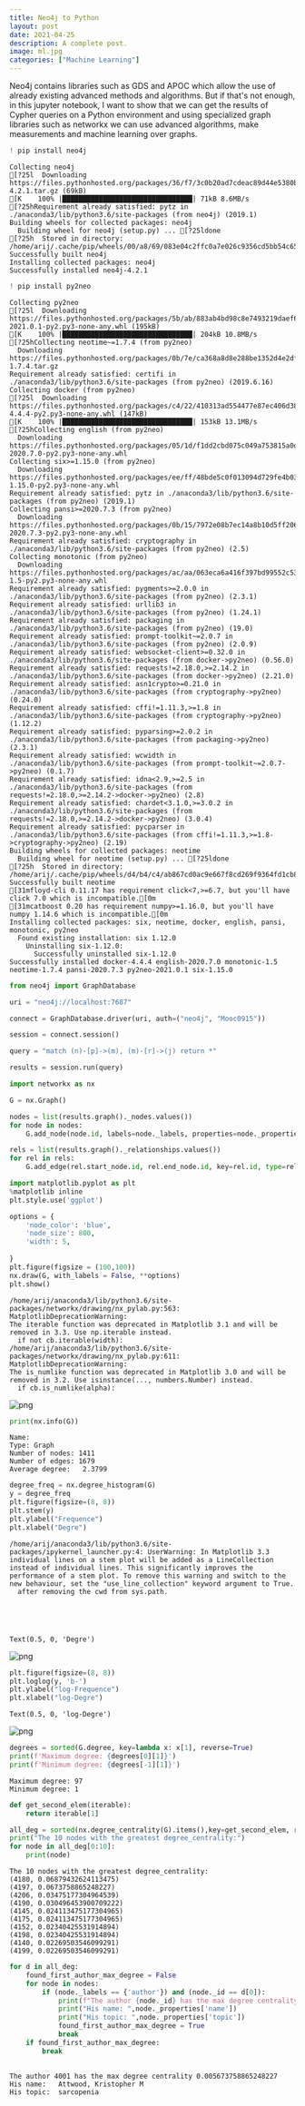 ```yaml
---
title: Neo4j to Python
layout: post
date: 2021-04-25
description: A complete post.
image: ml.jpg
categories: ["Machine Learning"]
---
```




Neo4j contains libraries such as GDS and APOC which allow the use of already existing advanced methods and algorithms. But if that's not enough, in this jupyter notebook, I want to show that we can get the results of Cypher queries on a Python environment and using specialized graph libraries such as networkx we can use advanced algorithms, make measurements and machine learning over graphs.


```python
! pip install neo4j
```

    Collecting neo4j
    [?25l  Downloading https://files.pythonhosted.org/packages/36/f7/3c0b20ad7cdeac89d44e5380b0b4507995b1aec843692e3e76dd6cd1c638/neo4j-4.2.1.tar.gz (69kB)
    [K    100% |████████████████████████████████| 71kB 8.6MB/s 
    [?25hRequirement already satisfied: pytz in ./anaconda3/lib/python3.6/site-packages (from neo4j) (2019.1)
    Building wheels for collected packages: neo4j
      Building wheel for neo4j (setup.py) ... [?25ldone
    [?25h  Stored in directory: /home/arij/.cache/pip/wheels/00/a8/69/083e04c2ffc0a7e026c9356cd5bb54c65128f3e08ef8371be0
    Successfully built neo4j
    Installing collected packages: neo4j
    Successfully installed neo4j-4.2.1



```python
! pip install py2neo
```

    Collecting py2neo
    [?25l  Downloading https://files.pythonhosted.org/packages/5b/ab/883ab4bd98c8e7493219daef648a54dc6f9c115c424e5b31d4c787838ffc/py2neo-2021.0.1-py2.py3-none-any.whl (195kB)
    [K    100% |████████████████████████████████| 204kB 10.8MB/s 
    [?25hCollecting neotime~=1.7.4 (from py2neo)
      Downloading https://files.pythonhosted.org/packages/0b/7e/ca368a8d8e288be1352d4e2df35da1e01f8aaffbf526695df71630bcb8a6/neotime-1.7.4.tar.gz
    Requirement already satisfied: certifi in ./anaconda3/lib/python3.6/site-packages (from py2neo) (2019.6.16)
    Collecting docker (from py2neo)
    [?25l  Downloading https://files.pythonhosted.org/packages/c4/22/410313ad554477e87ec406d38d85f810e61ddb0d2fc44e64994857476de9/docker-4.4.4-py2.py3-none-any.whl (147kB)
    [K    100% |████████████████████████████████| 153kB 13.1MB/s 
    [?25hCollecting english (from py2neo)
      Downloading https://files.pythonhosted.org/packages/05/1d/f1dd2cbd075c049a753815a0d1f29f29be3c09a62fb01a9ba74356bfee08/english-2020.7.0-py2.py3-none-any.whl
    Collecting six>=1.15.0 (from py2neo)
      Downloading https://files.pythonhosted.org/packages/ee/ff/48bde5c0f013094d729fe4b0316ba2a24774b3ff1c52d924a8a4cb04078a/six-1.15.0-py2.py3-none-any.whl
    Requirement already satisfied: pytz in ./anaconda3/lib/python3.6/site-packages (from py2neo) (2019.1)
    Collecting pansi>=2020.7.3 (from py2neo)
      Downloading https://files.pythonhosted.org/packages/0b/15/7972e08b7ec14a8b10d5ff206c644d4478906c909c134123ed7e6bd16724/pansi-2020.7.3-py2.py3-none-any.whl
    Requirement already satisfied: cryptography in ./anaconda3/lib/python3.6/site-packages (from py2neo) (2.5)
    Collecting monotonic (from py2neo)
      Downloading https://files.pythonhosted.org/packages/ac/aa/063eca6a416f397bd99552c534c6d11d57f58f2e94c14780f3bbf818c4cf/monotonic-1.5-py2.py3-none-any.whl
    Requirement already satisfied: pygments>=2.0.0 in ./anaconda3/lib/python3.6/site-packages (from py2neo) (2.3.1)
    Requirement already satisfied: urllib3 in ./anaconda3/lib/python3.6/site-packages (from py2neo) (1.24.1)
    Requirement already satisfied: packaging in ./anaconda3/lib/python3.6/site-packages (from py2neo) (19.0)
    Requirement already satisfied: prompt-toolkit~=2.0.7 in ./anaconda3/lib/python3.6/site-packages (from py2neo) (2.0.9)
    Requirement already satisfied: websocket-client>=0.32.0 in ./anaconda3/lib/python3.6/site-packages (from docker->py2neo) (0.56.0)
    Requirement already satisfied: requests!=2.18.0,>=2.14.2 in ./anaconda3/lib/python3.6/site-packages (from docker->py2neo) (2.21.0)
    Requirement already satisfied: asn1crypto>=0.21.0 in ./anaconda3/lib/python3.6/site-packages (from cryptography->py2neo) (0.24.0)
    Requirement already satisfied: cffi!=1.11.3,>=1.8 in ./anaconda3/lib/python3.6/site-packages (from cryptography->py2neo) (1.12.2)
    Requirement already satisfied: pyparsing>=2.0.2 in ./anaconda3/lib/python3.6/site-packages (from packaging->py2neo) (2.3.1)
    Requirement already satisfied: wcwidth in ./anaconda3/lib/python3.6/site-packages (from prompt-toolkit~=2.0.7->py2neo) (0.1.7)
    Requirement already satisfied: idna<2.9,>=2.5 in ./anaconda3/lib/python3.6/site-packages (from requests!=2.18.0,>=2.14.2->docker->py2neo) (2.8)
    Requirement already satisfied: chardet<3.1.0,>=3.0.2 in ./anaconda3/lib/python3.6/site-packages (from requests!=2.18.0,>=2.14.2->docker->py2neo) (3.0.4)
    Requirement already satisfied: pycparser in ./anaconda3/lib/python3.6/site-packages (from cffi!=1.11.3,>=1.8->cryptography->py2neo) (2.19)
    Building wheels for collected packages: neotime
      Building wheel for neotime (setup.py) ... [?25ldone
    [?25h  Stored in directory: /home/arij/.cache/pip/wheels/d4/b4/c4/ab867cd0ac9e667f8cd269f9364fd1cb8ee75fe50f5ce97c79
    Successfully built neotime
    [31mfloyd-cli 0.11.17 has requirement click<7,>=6.7, but you'll have click 7.0 which is incompatible.[0m
    [31mcatboost 0.20 has requirement numpy>=1.16.0, but you'll have numpy 1.14.6 which is incompatible.[0m
    Installing collected packages: six, neotime, docker, english, pansi, monotonic, py2neo
      Found existing installation: six 1.12.0
        Uninstalling six-1.12.0:
          Successfully uninstalled six-1.12.0
    Successfully installed docker-4.4.4 english-2020.7.0 monotonic-1.5 neotime-1.7.4 pansi-2020.7.3 py2neo-2021.0.1 six-1.15.0



```python
from neo4j import GraphDatabase
```


```python
uri = "neo4j://localhost:7687"
```


```python
connect = GraphDatabase.driver(uri, auth=("neo4j", "Mooc0915"))
```


```python
session = connect.session()
```


```python
query = "match (n)-[p]->(m), (m)-[r]->(j) return *"
```


```python
results = session.run(query)
```


```python
import networkx as nx
```


```python
G = nx.Graph()

nodes = list(results.graph()._nodes.values())
for node in nodes:
    G.add_node(node.id, labels=node._labels, properties=node._properties)

rels = list(results.graph()._relationships.values())
for rel in rels:
    G.add_edge(rel.start_node.id, rel.end_node.id, key=rel.id, type=rel.type, properties=rel._properties)
```


```python
import matplotlib.pyplot as plt
%matplotlib inline
plt.style.use('ggplot')
```


```python
options = {
    'node_color': 'blue',
    'node_size': 800,
    'width': 5,
    
}
plt.figure(figsize = (100,100))
nx.draw(G, with_labels = False, **options)
plt.show()
```

    /home/arij/anaconda3/lib/python3.6/site-packages/networkx/drawing/nx_pylab.py:563: MatplotlibDeprecationWarning: 
    The iterable function was deprecated in Matplotlib 3.1 and will be removed in 3.3. Use np.iterable instead.
      if not cb.iterable(width):
    /home/arij/anaconda3/lib/python3.6/site-packages/networkx/drawing/nx_pylab.py:611: MatplotlibDeprecationWarning: 
    The is_numlike function was deprecated in Matplotlib 3.0 and will be removed in 3.2. Use isinstance(..., numbers.Number) instead.
      if cb.is_numlike(alpha):



![png](/img/Neo4j_to_Python/output_12_1.png)



```python
print(nx.info(G))
```

    Name: 
    Type: Graph
    Number of nodes: 1411
    Number of edges: 1679
    Average degree:   2.3799



```python
degree_freq = nx.degree_histogram(G)
y = degree_freq
plt.figure(figsize=(8, 8))
plt.stem(y)
plt.ylabel("Frequence")
plt.xlabel("Degre")
```

    /home/arij/anaconda3/lib/python3.6/site-packages/ipykernel_launcher.py:4: UserWarning: In Matplotlib 3.3 individual lines on a stem plot will be added as a LineCollection instead of individual lines. This significantly improves the performance of a stem plot. To remove this warning and switch to the new behaviour, set the "use_line_collection" keyword argument to True.
      after removing the cwd from sys.path.





    Text(0.5, 0, 'Degre')




![png](/img/Neo4j_to_Python/output_14_2.png)



```python
plt.figure(figsize=(8, 8))
plt.loglog(y, 'b-')
plt.ylabel("log-Frequence")
plt.xlabel("log-Degre")
```




    Text(0.5, 0, 'log-Degre')




![png](/img/Neo4j_to_Python/output_15_1.png)



```python
degrees = sorted(G.degree, key=lambda x: x[1], reverse=True)
print(f'Maximum degree: {degrees[0][1]}')
print(f'Minimum degree: {degrees[-1][1]}')
```

    Maximum degree: 97
    Minimum degree: 1



```python
def get_second_elem(iterable):
    return iterable[1]
```


```python
all_deg = sorted(nx.degree_centrality(G).items(),key=get_second_elem, reverse=True)
print("The 10 nodes with the greatest degree_centrality:")
for node in all_deg[0:10]:
    print(node)
```

    The 10 nodes with the greatest degree_centrality:
    (4180, 0.06879432624113475)
    (4197, 0.0673758865248227)
    (4206, 0.03475177304964539)
    (4190, 0.030496453900709222)
    (4145, 0.024113475177304965)
    (4175, 0.024113475177304965)
    (4152, 0.02340425531914894)
    (4198, 0.02340425531914894)
    (4140, 0.02269503546099291)
    (4199, 0.02269503546099291)



```python
for d in all_deg:
    found_first_author_max_degree = False
    for node in nodes:
        if (node._labels == {'author'}) and (node._id == d[0]):
            print(f"The author {node._id} has the max degree centrality {d[1]}")
            print("His name: ",node._properties['name'])
            print("His topic: ",node._properties['topic'])
            found_first_author_max_degree = True
            break
    if found_first_author_max_degree:
        break
    
```

    The author 4001 has the max degree centrality 0.005673758865248227
    His name:   Attwood, Kristopher M
    His topic:  sarcopenia



```python

```
